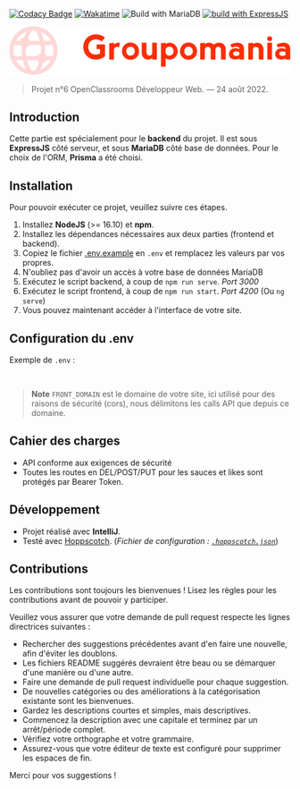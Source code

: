 [![Codacy Badge](https://api.codacy.com/project/badge/Grade/3bd8f19bdd0a4b74a1bb8672e008145f)](https://app.codacy.com/gh/thomasbnt/DW_P7_Groupomania_backend_OC?utm_source=github.com&utm_medium=referral&utm_content=thomasbnt/DW_P7_Groupomania_backend_OC&utm_campaign=Badge_Grade_Settings)
[![Wakatime](https://wakatime.com/badge/github/thomasbnt/DW_P7_Groupomania_backend_OC.svg?style=for-the-badge)](https://wakatime.com/badge/github/thomasbnt/DW_P7_Groupomania_backend_OC)
![Build with MariaDB](https://img.shields.io/badge/Build%20with%20MariaDB-%2300f.svg?&color=800&style=for-the-badge&logo=mongodb&logoColor=white)
[![build with ExpressJS](https://img.shields.io/badge/Build%20with%20Express-%234752C4.svg?&style=for-the-badge&color=white&logo=express&logoColor=black&alt=express)](https://github.com/expressjs/express)

![Groupomania logo](groupomania.svg)

> Projet n°6 OpenClassrooms Développeur Web. — 24 août 2022.

## Introduction

Cette partie est spécialement pour le **backend** du projet. Il est sous **ExpressJS** côté serveur, et sous **MariaDB** côté base de données.
Pour le choix de l'ORM, **Prisma** a été choisi.

## Installation

Pour pouvoir exécuter ce projet, veuillez suivre ces étapes.

1. Installez **NodeJS** (>= 16.10) et **npm**.
2. Installez les dépendances nécessaires aux deux parties (frontend et backend).
3. Copiez le fichier [.env.example](/.env.example) en `.env` et remplacez les valeurs par vos propres.
4. N'oubliez pas d'avoir un accès à votre base de données MariaDB
5. Exécutez le script backend, à coup de `npm run serve`. _Port 3000_
6. Exécutez le script frontend, à coup de `npm run start`. _Port 4200_ (Ou `ng serve`)
7. Vous pouvez maintenant accéder à l'interface de votre site.

## Configuration du .env
Exemple de `.env` :

```dotenv


```

> **Note**
> `FRONT_DOMAIN` est le domaine de votre site, ici utilisé pour des raisons de sécurité (cors), nous délimitons les calls API que depuis ce domaine.

## Cahier des charges

- API conforme aux exigences de sécurité
- Toutes les routes en DEL/POST/PUT pour les sauces et likes sont protégés par Bearer Token.

## Développement

- Projet réalisé avec **IntelliJ**.
- Testé avec [Hoppscotch](https://hoppscotch.io). (_Fichier de configuration : [`.hoppscotch.json`](hoppscotch.json)_)

## Contributions

Les contributions sont toujours les bienvenues ! Lisez les règles pour les contributions avant de pouvoir y participer.

Veuillez vous assurer que votre demande de pull request respecte les lignes directrices suivantes :

- Rechercher des suggestions précédentes avant d'en faire une nouvelle, afin d'éviter les doublons.
- Les fichiers README suggérés devraient être beau ou se démarquer d'une manière ou d'une autre.
- Faire une demande de pull request individuelle pour chaque suggestion.
- De nouvelles catégories ou des améliorations à la catégorisation existante sont les bienvenues.
- Gardez les descriptions courtes et simples, mais descriptives.
- Commencez la description avec une capitale et terminez par un arrêt/période complet.
- Vérifiez votre orthographe et votre grammaire.
- Assurez-vous que votre éditeur de texte est configuré pour supprimer les espaces de fin.

Merci pour vos suggestions !

